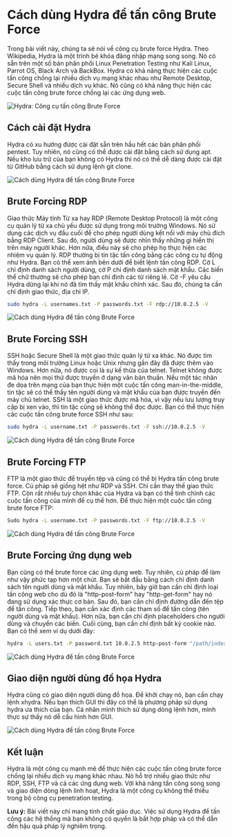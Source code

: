# Cách dùng Hydra để tấn công Brute Force

Trong bài viết này, chúng ta sẽ nói về công cụ brute force Hydra. Theo Wikipedia, Hydra là một trình bẻ khóa đăng nhập mạng song song. Nó có sẵn trên một số bản phân phối Linux Penetration Testing như Kali Linux, Parrot OS, Black Arch và BackBox. Hydra có khả năng thực hiện các cuộc tấn công chống lại nhiều dịch vụ mạng khác nhau như Remote Desktop, Secure Shell và nhiều dịch vụ khác. Nó cũng có khả năng thực hiện các cuộc tấn công brute force chống lại các ứng dụng web.

![Hydra: Công cụ tấn công Brute Force](https://anonyviet.com/wp-content/uploads/2022/07/hydrimage.jpg)

## Cách cài đặt Hydra

Hydra có xu hướng được cài đặt sẵn trên hầu hết các bản phân phối pentest. Tuy nhiên, nó cũng có thể được cài đặt bằng cách sử dụng apt. Nếu kho lưu trữ của bạn không có Hydra thì nó có thể dễ dàng được cài đặt từ GitHub bằng cách sử dụng lệnh git clone.

![Cách dùng Hydra để tấn công Brute Force](https://anonyviet.com/wp-content/uploads/2022/07/0_qqwIFMU6PSu0fYhV.jpg)

## Brute Forcing RDP

Giao thức Máy tính Từ xa hay RDP (Remote Desktop Protocol) là một công cụ quản lý từ xa chủ yếu được sử dụng trong môi trường Windows. Nó sử dụng các dịch vụ đầu cuối để cho phép người dùng kết nối với máy chủ đích bằng RDP Client. Sau đó, người dùng sẽ được nhìn thấy những gì hiển thị trên máy người khác. Hơn nữa, điều này sẽ cho phép họ thực hiện các nhiệm vụ quản lý. RDP thường bị tin tặc tấn công bằng các công cụ tự động như Hydra. Bạn có thể xem ảnh bên dưới để biết lệnh tấn công RDP. Cờ L chỉ định danh sách người dùng, cờ P chỉ định danh sách mật khẩu. Các biến thể chữ thường sẽ cho phép bạn chỉ định các từ riêng lẻ. Cờ -F yêu cầu Hydra dừng lại khi nó đã tìm thấy mật khẩu chính xác. Sau đó, chúng ta cần chỉ định giao thức, địa chỉ IP.

```bash
sudo hydra -L usernames.txt -P passwords.txt -F rdp://10.0.2.5 -V
```

![Cách dùng Hydra để tấn công Brute Force](https://anonyviet.com/wp-content/uploads/2022/07/0_xhq1H1codG1C7qMF.jpg)

## Brute Forcing SSH

SSH hoặc Secure Shell là một giao thức quản lý từ xa khác. Nó được tìm thấy trong môi trường Linux hoặc Unix nhưng gần đây đã được thêm vào Windows. Hơn nữa, nó được coi là sự kế thừa của telnet. Telnet không được mã hóa nên mọi thứ được truyền ở dạng văn bản thuần. Nếu một tác nhân đe dọa trên mạng của bạn thực hiện một cuộc tấn công man-in-the-middle, tin tặc sẽ có thể thấy tên người dùng và mật khẩu của bạn được truyền đến máy chủ telnet. SSH là một giao thức được mã hóa, vì vậy nếu lưu lượng truy cập bị xen vào, thì tin tặc cũng sẽ không thể đọc được. Bạn có thể thực hiện các cuộc tấn công brute force SSH như sau:

```bash
sudo hydra -L username.txt -P passwords.txt -F ssh://10.0.2.5 -V
```

![Cách dùng Hydra để tấn công Brute Force](https://anonyviet.com/wp-content/uploads/2022/07/0_GEldJoYjh61o9WSP-1.jpg)

## Brute Forcing FTP

FTP là một giao thức để truyền tệp và cũng có thể bị Hydra tấn công brute force. Cú pháp sẽ giống hệt như RDP và SSH. Chỉ cần thay thế giao thức FTP. Còn rất nhiều tuỳ chọn khác của Hydra và bạn có thể tinh chỉnh các cuộc tấn công của mình để cụ thể hơn. Để thực hiện một cuộc tấn công brute force FTP:

```bash
Sudo hydra -L username.txt -P passwords.txt -F ftp://10.0.2.5 -V
```

![Cách dùng Hydra để tấn công Brute Force](https://anonyviet.com/wp-content/uploads/2022/07/0_fXbnwVMQL4M8P5cm.jpg)

## Brute Forcing ứng dụng web

Bạn cũng có thể brute force các ứng dụng web. Tuy nhiên, cú pháp để làm như vậy phức tạp hơn một chút. Bạn sẽ bắt đầu bằng cách chỉ định danh sách tên người dùng và mật khẩu. Tuy nhiên, bây giờ bạn cần chỉ định loại tấn công web cho dù đó là "http-post-form" hay "http-get-form" hay nó đang sử dụng xác thực cơ bản. Sau đó, bạn cần chỉ định đường dẫn đến tệp để tấn công. Tiếp theo, bạn cần xác định các tham số để tấn công (tên người dùng và mật khẩu). Hơn nữa, bạn cần chỉ định placeholders cho người dùng và chuyển các biến. Cuối cùng, bạn cần chỉ định bất kỳ cookie nào. Bạn có thể xem ví dụ dưới đây:

```bash
hydra -L users.txt -P password.txt 10.0.2.5 http-post-form "/path/index.php:name=^USER^&password=^PASS^&enter=Sign+in:Login name or password is incorrect" -V
```

![Cách dùng Hydra để tấn công Brute Force](https://anonyviet.com/wp-content/uploads/2022/07/0_v2_0vFTmo1i4juoU.jpg)

## Giao diện người dùng đồ họa Hydra

Hydra cũng có giao diện người dùng đồ họa. Để khởi chạy nó, bạn cần chạy lệnh xhydra. Nếu bạn thích GUI thì đây có thể là phương pháp sử dụng hydra ưa thích của bạn. Cá nhân mình thích sử dụng dòng lệnh hơn, mình thực sự thấy nó dễ cấu hình hơn GUI.

![Cách dùng Hydra để tấn công Brute Force](https://anonyviet.com/wp-content/uploads/2022/07/0_2-R49Ay9x0YHdlrd.jpg)

## Kết luận

Hydra là một công cụ mạnh mẽ để thực hiện các cuộc tấn công brute force chống lại nhiều dịch vụ mạng khác nhau. Nó hỗ trợ nhiều giao thức như RDP, SSH, FTP và cả các ứng dụng web. Với khả năng tấn công song song và giao diện dòng lệnh linh hoạt, Hydra là một công cụ không thể thiếu trong bộ công cụ penetration testing.

**Lưu ý:** Bài viết này chỉ mang tính chất giáo dục. Việc sử dụng Hydra để tấn công các hệ thống mà bạn không có quyền là bất hợp pháp và có thể dẫn đến hậu quả pháp lý nghiêm trọng.